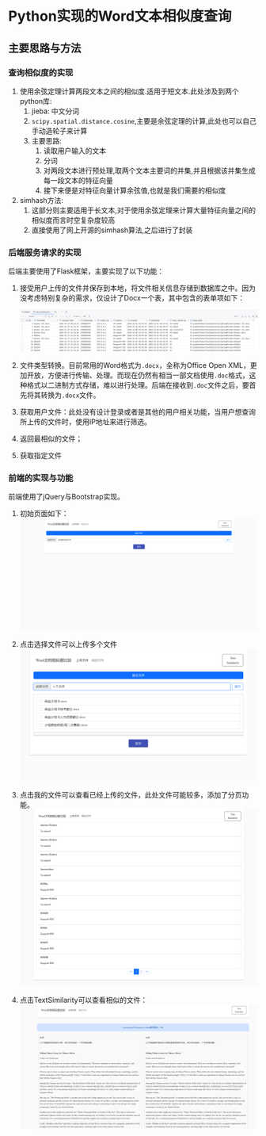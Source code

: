 # Python实现的Word文本相似度查询



## 主要思路与方法

### 查询相似度的实现


1. 使用余弦定理计算两段文本之间的相似度.适用于短文本.此处涉及到两个python库:
    1. jieba: 中文分词
    2. `scipy.spatial.distance.cosine`,主要是余弦定理的计算,此处也可以自己手动造轮子来计算
    3. 主要思路:
        1. 读取用户输入的文本
        2. 分词
        3. 对两段文本进行预处理,取两个文本主要词的并集,并且根据该并集生成
            每一段文本的特征向量
        4. 接下来便是对特征向量计算余弦值,也就是我们需要的相似度
2. simhash方法:
    1. 这部分则主要适用于长文本,对于使用余弦定理来计算大量特征向量之间的相似度而言时空复杂度较高
    2. 直接使用了网上开源的simhash算法,之后进行了封装

### 后端服务请求的实现

后端主要使用了Flask框架，主要实现了以下功能：

1. 接受用户上传的文件并保存到本地，将文件相关信息存储到数据库之中。因为没考虑特别复杂的需求，仅设计了Docx一个表，其中包含的表单项如下：

   ![image-20231124121830319](https://raw.githubusercontent.com/moonchildink/image/main/imgs202311241218936.png)

2. 文件类型转换。目前常用的Word格式为`.docx`，全称为Office Open XML，更加开放，方便进行传输、处理。而现在仍然有相当一部文档使用`.doc`格式，这种格式以二进制方式存储，难以进行处理。后端在接收到`.doc`文件之后，要首先将其转换为`.docx`文件。

3. 获取用户文件：此处没有设计登录或者是其他的用户相关功能，当用户想查询所上传的文件时，使用IP地址来进行筛选。

4. 返回最相似的文件；

5. 获取指定文件



### 前端的实现与功能

前端使用了jQuery与Bootstrap实现。

1. 初始页面如下：![image-20231124122549408](https://raw.githubusercontent.com/moonchildink/image/main/imgs202311241225503.png)

2. 点击选择文件可以上传多个文件![image-20231124123457795](https://raw.githubusercontent.com/moonchildink/image/main/imgs202311241234847.png)
3. 点击我的文件可以查看已经上传的文件，此处文件可能较多，添加了分页功能。![image-20231124123615217](https://raw.githubusercontent.com/moonchildink/image/main/imgs202311241236281.png)

4. 点击TextSimilarity可以查看相似的文件：![image-20231124123751593](https://raw.githubusercontent.com/moonchildink/image/main/imgs202311241237689.png)
